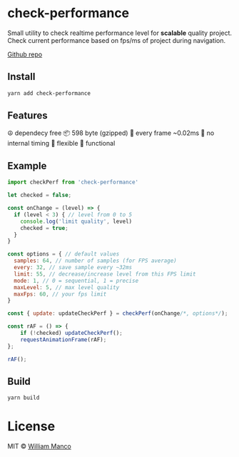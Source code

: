 # check-performance

Small utility to check realtime performance level for **scalable** quality project.
Check current performance based on fps/ms of project during navigation.

[Github repo](https://github.com/williammanco/check-performance)

## Install

```sh
yarn add check-performance
```

## Features

  ☮️ dependecy free
  📦 598 byte (gzipped)
  🚀 every frame ~0.02ms
  🧟 no internal timing
  👟 flexible
  🤘 functional


## Example

```js
import checkPerf from 'check-performance'

let checked = false;

const onChange = (level) => {
  if (level < 3) { // level from 0 to 5
    console.log('limit quality', level)
    checked = true;
  }
}

const options = { // default values
  samples: 64, // number of samples (for FPS average)
  every: 32, // save sample every ~32ms
  limit: 55, // decrease/increase level from this FPS limit
  mode: 1, // 0 = sequential, 1 = precise
  maxLevel: 5, // max level quality
  maxFps: 60, // your fps limit
}

const { update: updateCheckPerf } = checkPerf(onChange/*, options*/);

const rAF = () => {
	if (!checked) updateCheckPerf();
	requestAnimationFrame(rAF);
};

rAF();

```


## Build

```sh
yarn build
```

# License

MIT © [William Manco](mailto:wmanco88@gmail.com)